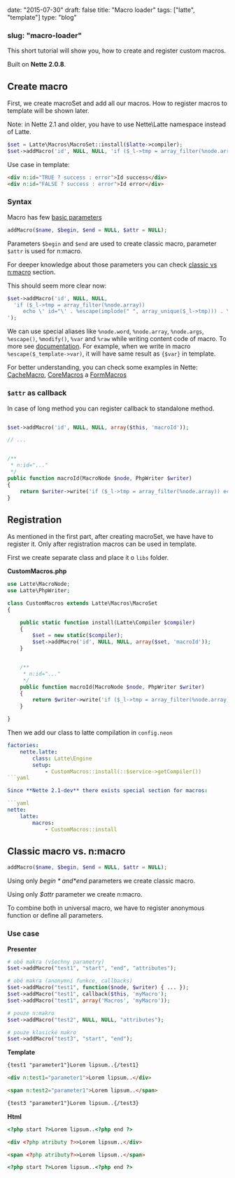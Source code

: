 ### 
date: "2015-07-30"
draft: false
title: "Macro loader"
tags: ["latte", "template"]
type: "blog"
### slug: "macro-loader"

This short tutorial will show you, how to create and register custom macros.

Built on **Nette 2.0.8**.


## Create macro

First, we create macroSet and add all our macros. How to register macros to template will be shown later.

Note: in Nette 2.1 and older, you have to use Nette\Latte namespace instead of Latte.

```php
$set = Latte\Macros\MacroSet::install($latte->compiler);
$set->addMacro('id', NULL, NULL, 'if ($_l->tmp = array_filter(%node.array)) echo \' id="\' . %escape(implode(" ", array_unique($_l->tmp))) . \'"\'');
```

Use case in template:

```html
<div n:id="TRUE ? success : error">Id success</div>
<div n:id="FALSE ? success : error">Id error</div>
```


### Syntax

Macro has few [basic parameters](https://api.nette.org/2.0/Nette.Latte.Macros.MacroSet.html#_addMacro)

```php
addMacro($name, $begin, $end = NULL, $attr = NULL);
```

Parameters `$begin` and `$end` are used to create classic macro, parameter `$attr` is used for n:macro.

For deeper knowledge about those parameters you can check [classic vs n:macro](#toc-classic-vs-n-macroů) section.

This should seem more clear now:
```php
$set->addMacro('id', NULL, NULL,
  'if ($_l->tmp = array_filter(%node.array))
     echo \' id="\' . %escape(implode(" ", array_unique($_l->tmp))) . \'"\'
');
```

We can use special aliases like `%node.word`, `%node.array`, `%node.args`, `%escape()`, `%modify()`, `%var` and `%raw` while writing content code of macro. To more see [documentation](doc:en/templating#toc-user-defined-macros). For example, when we write in macro `%escape($_template->var)`, it will have same result as `{$var}` in template.

For better understanding, you can check some examples in Nette:
[CacheMacro](https://api.nette.org/2.0/source-Latte.Macros.CacheMacro.php.html#19), [CoreMacros](https://api.nette.org/2.0/source-Latte.Macros.CoreMacros.php.html#22) a [FormMacros](https://api.nette.org/2.0/source-Latte.Macros.FormMacros.php.html#24)


### `$attr` as callback

In case of long method you can register callback to standalone method.

```php

$set->addMacro('id', NULL, NULL, array($this, 'macroId'));

// ...


/**
 * n:id="..."
 */
public function macroId(MacroNode $node, PhpWriter $writer)
{
    return $writer->write('if ($_l->tmp = array_filter(%node.array)) echo \' id="\' . %escape(implode(" ", array_unique($_l->tmp))) . \'"\'');
}

```



## Registration

As mentioned in the first part, after creating macroSet, we have have to register it. Only after registration macros can be used in template.

First we create separate class and place it o `libs` folder.

**CustomMacros.php**

```php
use Latte\MacroNode;
use Latte\PhpWriter;

class CustomMacros extends Latte\Macros\MacroSet
{

    public static function install(Latte\Compiler $compiler)
    {
        $set = new static($compiler);
        $set->addMacro('id', NULL, NULL, array($set, 'macroId'));
    }


    /**
     * n:id="..."
     */
    public function macroId(MacroNode $node, PhpWriter $writer)
    {
        return $writer->write('if ($_l->tmp = array_filter(%node.array)) echo \' id="\' . %escape(implode(" ", array_unique($_l->tmp))) . \'"\'');
    }

}
```

Then we add our class to latte compilation in `config.neon`

```yaml
factories:
    nette.latte:
        class: Latte\Engine
        setup:
            - CustomMacros::install(::$service->getCompiler())
```yaml

Since **Nette 2.1-dev** there exists special section for macros:

```yaml
nette:
    latte:
        macros:
            - CustomMacros::install
```


## Classic macro vs. n:macro

```php
addMacro($name, $begin, $end = NULL, $attr = NULL);
```

Using only *$begin* and *$end* parameters we create classic macro.

Using only *$attr* parameter we create n:macro.

To combine both in universal macro, we have to register anonymous function or define all parameters.

### Use case

**Presenter**

```php
# obě makra (všechny parametry)
$set->addMacro("test1", "start", "end", "attributes");

# obě makra (anonymní funkce, callbacks)
$set->addMacro("test1", function($node, $writer) { ... });
$set->addMacro("test1", callback($this, 'myMacro');
$set->addMacro("test1", array('Macros', 'myMacro'));

# pouze n:makro
$set->addMacro("test2", NULL, NULL, "attributes");

# pouze klasické makro
$set->addMacro("test3", "start", "end");

```

**Template**

```html
{test1 "parameter1"}Lorem lipsum..{/test1}

<div n:test1="parameter1">Lorem lipsum..</div>

<span n:test2="parameter1">Lorem lipsum..</span>

{test3 "parameter1"}Lorem lipsum..{/test3}
```

**Html**

```html
<?php start ?>Lorem lipsum..<?php end ?>

<div <?php atributy ?>>Lorem lipsum..</div>

<span <?php atributy?>>Lorem lipsum..</span>

<?php start ?>Lorem lipsum..<?php end ?>
```
